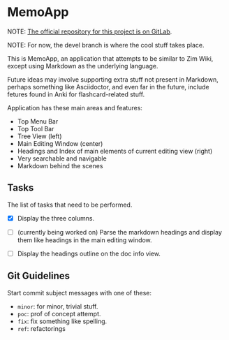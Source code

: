 # MemoApp

NOTE: [The official repository for this project is on GitLab](https://gitlab.com/fernandobasso/memoapp).

NOTE: For now, the devel branch is where the cool stuff takes place.


This is MemoApp, an application that attempts to be similar to Zim Wiki, except using Markdown as the underlying language.

Future ideas may involve supporting extra stuff not present in Markdown, perhaps something like Asciidoctor, and even far in the future, include fetures found in Anki for flashcard-related stuff.

Application has these main areas and features:

- Top Menu Bar
- Top Tool Bar
- Tree View (left)
- Main Editing Window (center)
- Headings and Index of main elements of current editing view (right)
- Very searchable and navigable
- Markdown behind the scenes


## Tasks

The list of tasks that need to be performed.

- [x] Display the three columns.
- [ ] (currently being worked on) Parse the markdown headings and display them like headings in the main editing window.
- [ ] Display the headings outline on the doc info view.


## Git Guidelines

Start commit subject messages with one of these:

- `minor`: for minor, trivial stuff.
- `poc`: prof of concept attempt.
- `fix`: fix something like spelling.
- `ref`: refactorings


<!-- vim: set conceallevel=0: -->


